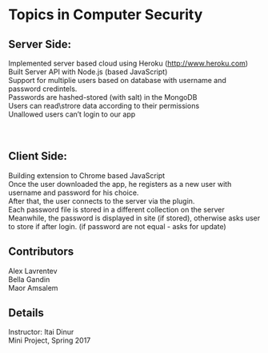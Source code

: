 # Topics in Computer Security


## Server Side:
Implemented server based cloud using Heroku (http://www.heroku.com) <br />
Built Server API with Node.js (based JavaScript)  <br />
Support for multiplie users based on database with username and password credintels.   <br />
Passwords are hashed-stored (with salt) in the MongoDB  <br />
Users can read\strore data according to their permissions  <br />
Unallowed users can’t login to our app  <br />
 <br /> <br />

## Client Side: 
Building extension to Chrome based JavaScript  <br />
Once the user downloaded the app, he registers as a new user with username and password for his choice.  <br />
After that, the user connects to the server via the plugin.  <br />
Each password file is stored in a different collection on the server  <br />
Meanwhile, the password is displayed in site (if stored), otherwise asks user to store if after login. (if password are not equal - asks for update)

## Contributors
Alex Lavrentev <br />
Bella Gandin <br />
Maor Amsalem <br />

## Details
Instructor: Itai Dinur <br />
Mini Project, Spring 2017

